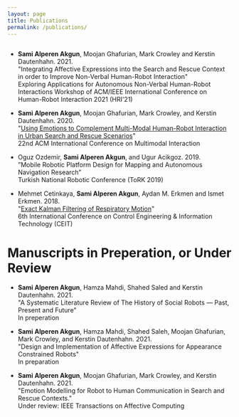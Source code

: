 ```yaml
---
layout: page
title: Publications
permalink: /publications/
---
```


<hr style="clear:both;visibility: hidden;" />

* **Sami Alperen Akgun**, Moojan Ghafurian, Mark Crowley and Kerstin Dautenhahn. 2021.    
  "Integrating Affective Expressions into the Search and Rescue Context in order to Improve Non-Verbal Human-Robot Interaction"  
  Exploring Applications for Autonomous Non-Verbal Human-Robot Interactions Workshop of ACM/IEEE International Conference on Human-Robot Interaction 2021 (HRI'21)

* **Sami Alperen Akgun**, Moojan Ghafurian, Mark Crowley, and Kerstin Dautenhahn. 2020.  
"[Using Emotions to Complement Multi-Modal Human-Robot Interaction in Urban Search and Rescue Scenarios](https://dl.acm.org/doi/10.1145/3382507.3418871)"  
22nd ACM International Conference on Multimodal Interaction

* Oguz Ozdemir, **Sami Alperen Akgun**, and Ugur Acikgoz. 2019.  
  ”Mobile Robotic Platform Design for Mapping and Autonomous Navigation Research”  
  Turkish National Robotic Conference (ToRK 2019)  

* Mehmet Cetinkaya, **Sami Alperen Akgun**, Aydan M. Erkmen and Ismet Erkmen. 2018.  
"[Exact Kalman Filtering of Respiratory Motion](https://doi.org/10.1109/CEIT.2018.8751860)"  
6th International Conference on Control Engineering & Information Technology (CEIT)


# Manuscripts in Preperation, or Under Review
* **Sami Alperen Akgun**, Hamza Mahdi, Shahed Saled and Kerstin Dautenhahn. 2021.  
  "A Systematic Literature Review of The History of Social Robots — Past, Present and Future"  
  In preperation

* **Sami Alperen Akgun**, Hamza Mahdi, Shahed Saleh, Moojan Ghafurian, Mark Crowley, and Kerstin Dautenhahn. 2021.  
  "Design and Implementation of Affective Expressions for Appearance Constrained Robots"  
  In preparation

* **Sami Alperen Akgun**, Moojan Ghafurian, Mark Crowley, and Kerstin Dautenhahn. 2021.  
  "Emotion Modelling for Robot to Human Communication in Search and Rescue Contexts."  
  Under review: IEEE Transactions on Affective Computing
